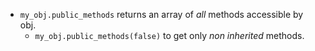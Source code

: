 - `my_obj.public_methods` returns an array of *all* methods accessible by obj. 
	- `my_obj.public_methods(false)` to get only *non inherited* methods.
	